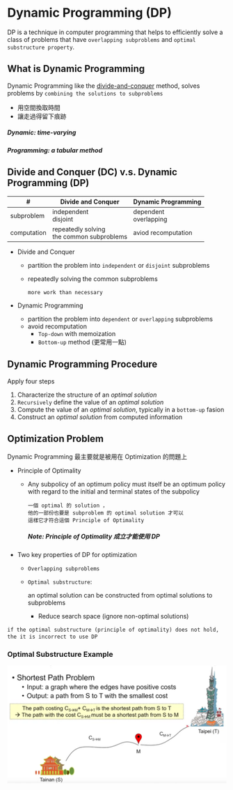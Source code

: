 # Dynamic Programming (DP)

DP is a technique in computer programming that helps to efficiently solve a class of problems that have `overlapping subproblems` and `optimal substructure property`.

## What is Dynamic Programming

Dynamic Programming like the [divide-and-conquer](https://github.com/kaka-lin/Notes/tree/master/DSA/Divide%20and%20Conquer) method, solves problems by `combining the solutions to subproblems`

- 用空間換取時間
- 讓走過得留下痕跡

##### Dynamic: time-varying
##### Programming: a tabular method

## Divide and Conquer (DC) v.s. Dynamic Programming (DP)

| # | Divide and Conquer | Dynamic Programming |
| - | - | - |
| subproblem | independent<br>disjoint | dependent<br>overlapping |
| computation | repeatedly solving<br>the common subproblems | aviod recomputation |

- Divide and Conquer
  - partition the problem into `independent` or `disjoint` subproblems
  - repeatedly solving the common subproblems

    ```
    more work than necessary
    ```

- Dynamic Programming
  - partition the problem into `dependent` or `overlapping` subproblems
  - avoid recomputation
    - `Top-down` with memoization
    - `Bottom-up` method (更常用一點)

## Dynamic Programming Procedure

Apply four steps

1. Characterize the structure of an *optimal solution*
2. `Recursively` define the value of an *optimal solution*
3. Compute the value of an *optimal solution*, typically in a `bottom-up` fasion
4. Construct an *optimal solution* from computed information

## Optimization Problem

Dynamic Programming 最主要就是被用在 Optimization 的問題上

- Principle of Optimality
  - Any subpolicy of an optimum policy must itself be an optimum policy with regard to the initial and terminal states of the subpolicy

    ```
    一個 optimal 的 solution ，
    他的一部份也要是 subproblem 的 optimal solution 才可以
    這樣它才符合這個 Principle of Optimality
    ```

    ##### Note: Principle of Optimality 成立才能使用 DP

- Two key properties of DP for optimization
  - `Overlapping subproblems`
  - `Optimal substructure`:

    an optimal solution can be constructed from optimal solutions to subproblems

    - Reduce search space (ignore non-optimal solutions)


```
if the optimal substructure (principle of optimality) does not hold,
the it is incorrect to use DP
```

### Optimal Substructure Example

![](images/shortest_path)
